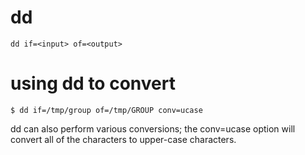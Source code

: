 # dd 

	dd if=<input> of=<output>

# using dd to convert

	$ dd if=/tmp/group of=/tmp/GROUP conv=ucase 	

dd can also perform various conversions; the conv=ucase option will convert all of the characters to upper-case characters.



